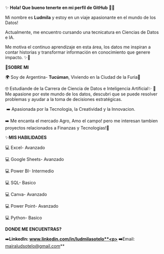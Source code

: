  ✨ **Hola! Que bueno tenerte en mi perfil de GitHub** 👋🏼
 
  Mi nombre es **Ludmila** y estoy en un viaje apasionante en el mundo de los Datos!<p>
  Actualmente, me encuentro cursando una tecnicatura en Ciencias de Datos e IA.<p>
  Me motiva el continuo aprendizaje en esta área, los datos me inspiran a contar historias y transformar información en conocimiento que genere impacto. ✨🚀<p>

  

  🌿**SOBRE MI**
  
  🌍 Soy de Argentina- **Tucúman**, Viviendo en la Ciudad de la Furia🌃<p>
  🤓 Estudiande de la Carrera de Ciencia de Datos e Inteligencia Artificial✨
  🌠 Me apasione por este mundo de los datos, descubri que se puede resolver problemas y ayudar a la toma de decisiones estratégicas.<p>
​​  ➡️ Apasionada por la Tecnologia, la Creatividad y la Innovacion.<p>
  ➡️ Me encanta el mercado Agro, Amo el campo! pero me interesan tambien proyectos relacionados a Finanzas y Tecnologias!🌱<p>

  ✨**MIS HABILIDADES**

  💻 Excel- Avanzado<p>
  💻 Google Sheets- Avanzado<p>
  💻 Power BI- Intermedio<p>
  💻 SQL- Basico<p>
  💻 Canva- Avanzado<p>
  💻 Power Point- Avanzado<p>
  💻 Python- Basico<p>



  **DONDE ME ENCUENTRAS?**

  ➡️**LinkedIn: www.linkedin.com/in/ludmilasotelo**<p>
  ➡️**Email: mairaludsotelo@gmail.com**
  
  
  
  

  


<!---
LudData/LudData is a ✨ special ✨ repository because its `README.md` (this file) appears on your GitHub profile.
You can click the Preview link to take a look at your changes.
--->
